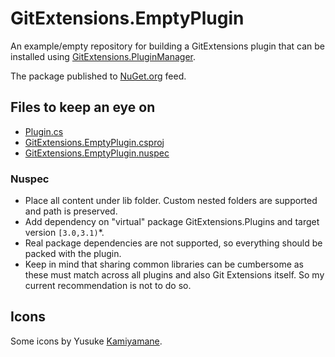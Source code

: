 # GitExtensions.EmptyPlugin
An example/empty repository for building a GitExtensions plugin that can be installed using [GitExtensions.PluginManager](https://github.com/maraf/GitExtensions.PluginManager).

The package published to [NuGet.org](https://www.nuget.org/packages/GitExtensions.EmptyPlugin) feed.

## Files to keep an eye on
 - [Plugin.cs](src/GitExtensions.EmptyPlugin/Plugin.cs)
 - [GitExtensions.EmptyPlugin.csproj](src/GitExtensions.EmptyPlugin/GitExtensions.EmptyPlugin.csproj)
 - [GitExtensions.EmptyPlugin.nuspec](src/GitExtensions.EmptyPlugin/GitExtensions.EmptyPlugin.nuspec)
 
### Nuspec
 - Place all content under lib folder. Custom nested folders are supported and path is preserved.
 - Add dependency on "virtual" package GitExtensions.Plugins and target version `[3.0,3.1)`*.
 - Real package dependencies are not supported, so everything should be packed with the plugin.
 - Keep in mind that sharing common libraries can be cumbersome as these must match across all plugins and also Git Extensions itself. So my current recommendation is not to do so.

## Icons

Some icons by Yusuke [Kamiyamane](http://p.yusukekamiyamane.com).
